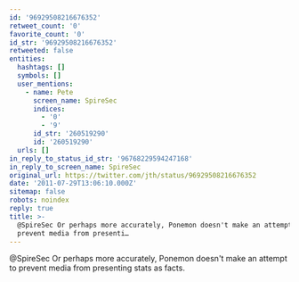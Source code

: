 ```yaml
---
id: '96929508216676352'
retweet_count: '0'
favorite_count: '0'
id_str: '96929508216676352'
retweeted: false
entities:
  hashtags: []
  symbols: []
  user_mentions:
    - name: Pete
      screen_name: SpireSec
      indices:
        - '0'
        - '9'
      id_str: '260519290'
      id: '260519290'
  urls: []
in_reply_to_status_id_str: '96768229594247168'
in_reply_to_screen_name: SpireSec
original_url: https://twitter.com/jth/status/96929508216676352
date: '2011-07-29T13:06:10.000Z'
sitemap: false
robots: noindex
reply: true
title: >-
  @SpireSec Or perhaps more accurately, Ponemon doesn't make an attempt to
  prevent media from presenti…
---
```


@SpireSec Or perhaps more accurately, Ponemon doesn't make an attempt to prevent media from presenting stats as facts.